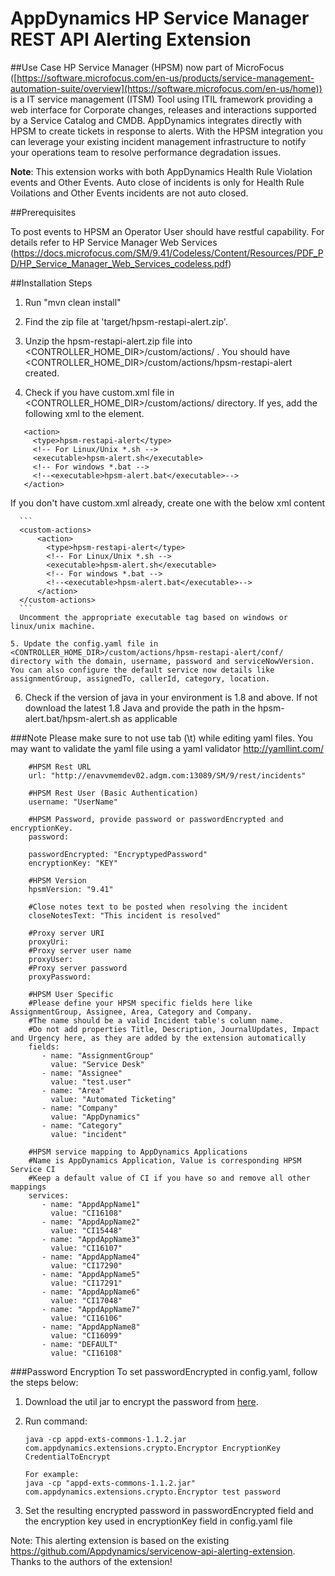 # AppDynamics HP Service Manager REST API Alerting Extension

##Use Case
HP Service Manager (HPSM) now part of MicroFocus ([https://software.microfocus.com/en-us/products/service-management-automation-suite/overview](https://software.microfocus.com/en-us/home)) is a IT service management (ITSM) Tool using ITIL framework providing a web interface for Corporate changes, releases and interactions supported by a Service Catalog and CMDB. AppDynamics integrates directly with HPSM to create tickets in response to alerts. With the HPSM integration you can leverage your existing incident management infrastructure to notify your operations team to resolve performance degradation issues.

**Note**: This extension works with both AppDynamics Health Rule Violation events and Other Events. Auto close of incidents is only for Health Rule Voilations and Other Events incidents are not auto closed.

##Prerequisites

To post events to HPSM an Operator User should have restful capability. For details refer to HP Service Manager Web Services (https://docs.microfocus.com/SM/9.41/Codeless/Content/Resources/PDF_PD/HP_Service_Manager_Web_Services_codeless.pdf)

##Installation Steps

 1. Run "mvn clean install"

 2. Find the zip file at 'target/hpsm-restapi-alert.zip'.

 3. Unzip the hpsm-restapi-alert.zip file into <CONTROLLER_HOME_DIR>/custom/actions/ . You should have  <CONTROLLER_HOME_DIR>/custom/actions/hpsm-restapi-alert created.

 4. Check if you have custom.xml file in <CONTROLLER_HOME_DIR>/custom/actions/ directory. If yes, add the following xml to the <custom-actions> element.

   ```
      <action>
		<type>hpsm-restapi-alert</type>
		<!-- For Linux/Unix *.sh -->
		<executable>hpsm-alert.sh</executable>
		<!-- For windows *.bat -->
		<!--<executable>hpsm-alert.bat</executable>-->
	  </action>
  ```

   If you don't have custom.xml already, create one with the below xml content

      ```
      <custom-actions>
          <action>
            <type>hpsm-restapi-alert</type>
            <!-- For Linux/Unix *.sh -->
            <executable>hpsm-alert.sh</executable>
            <!-- For windows *.bat -->
            <!--<executable>hpsm-alert.bat</executable>-->
          </action>
      </custom-actions>
      ```
      Uncomment the appropriate executable tag based on windows or linux/unix machine.

    5. Update the config.yaml file in <CONTROLLER_HOME_DIR>/custom/actions/hpsm-restapi-alert/conf/ directory with the domain, username, password and serviceNowVersion. You can also configure the default service now details like assignmentGroup, assignedTo, callerId, category, location.

 6. Check if the version of java in your environment is 1.8 and above. If not download the latest 1.8 Java and provide the path in the hpsm-alert.bat/hpsm-alert.sh as applicable 

###Note
Please make sure to not use tab (\t) while editing yaml files. You may want to validate the yaml file using a yaml validator http://yamllint.com/


```
	#HPSM Rest URL
	url: "http://enavvmemdev02.adgm.com:13089/SM/9/rest/incidents"
	
	#HPSM Rest User (Basic Authentication)
	username: "UserName"
	
	#HPSM Password, provide password or passwordEncrypted and encryptionKey.
	password:
	
	passwordEncrypted: "EncryptypedPassword"
	encryptionKey: "KEY"
	
	#HPSM Version
	hpsmVersion: "9.41"
	
	#Close notes text to be posted when resolving the incident
	closeNotesText: "This incident is resolved"
	
	#Proxy server URI
	proxyUri:
	#Proxy server user name
	proxyUser:
	#Proxy server password
	proxyPassword:
	
	#HPSM User Specific
	#Please define your HPSM specific fields here like AssignmentGroup, Assignee, Area, Category and Company.
	#The name should be a valid Incident table's column name.
	#Do not add properties Title, Description, JournalUpdates, Impact and Urgency here, as they are added by the extension automatically
	fields:
	   - name: "AssignmentGroup"
	     value: "Service Desk"
	   - name: "Assignee"
	     value: "test.user"
	   - name: "Area"
	     value: "Automated Ticketing"
	   - name: "Company"
	     value: "AppDynamics"
	   - name: "Category"
	     value: "incident"
	
	#HPSM service mapping to AppDynamics Applications
	#Name is AppDynamics Application, Value is corresponding HPSM Service CI
	#Keep a default value of CI if you have so and remove all other mappings
	services:
	   - name: "AppdAppName1"
	     value: "CI16108"
	   - name: "AppdAppName2"
	     value: "CI15448"
	   - name: "AppdAppName3"
	     value: "CI16107"
	   - name: "AppdAppName4"
	     value: "CI17290"
	   - name: "AppdAppName5"
	     value: "CI17291"
	   - name: "AppdAppName6"
	     value: "CI17048"
	   - name: "AppdAppName7"
	     value: "CI16106"
	   - name: "AppdAppName8"
	     value: "CI16099"
	   - name: "DEFAULT"
	     value: "CI16108"

```

###Password Encryption
To set passwordEncrypted in config.yaml, follow the steps below:

1. Download the util jar to encrypt the password from [here](https://github.com/Appdynamics/maven-repo/blob/master/releases/com/appdynamics/appd-exts-commons/1.1.2/appd-exts-commons-1.1.2.jar).
2. Run command:

   	~~~   
   	java -cp appd-exts-commons-1.1.2.jar com.appdynamics.extensions.crypto.Encryptor EncryptionKey CredentialToEncrypt
   	
   	For example: 
   	java -cp "appd-exts-commons-1.1.2.jar" com.appdynamics.extensions.crypto.Encryptor test password
   
   	~~~
   	
3. Set the resulting encrypted password in passwordEncrypted field and the encryption key used in encryptionKey field in config.yaml file

Note: This alerting extension is based on the existing https://github.com/Appdynamics/servicenow-api-alerting-extension. Thanks to the authors of the extension!

